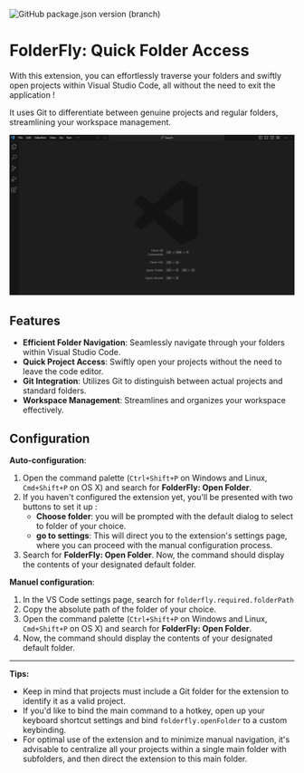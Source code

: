 ![GitHub package.json version (branch)](https://img.shields.io/github/package-json/v/mybeon/folderfly-quick-folder-access/main?logo=github&label=version&color=green)

# FolderFly: Quick Folder Access

With this extension, you can effortlessly traverse your folders and swiftly open projects within Visual Studio Code, all without the need to exit the application !

It uses Git to differentiate between genuine projects and regular folders, streamlining your workspace management.

![example](./images/example.gif)

## Features

-   **Efficient Folder Navigation**: Seamlessly navigate through your folders within Visual Studio Code.
-   **Quick Project Access**: Swiftly open your projects without the need to leave the code editor.
-   **Git Integration**: Utilizes Git to distinguish between actual projects and standard folders.
-   **Workspace Management**: Streamlines and organizes your workspace effectively.

## Configuration

**Auto-configuration**:

1. Open the command palette (`Ctrl+Shift+P` on Windows and Linux, `Cmd+Shift+P` on OS X) and search for **FolderFly: Open Folder**.
1. If you haven't configured the extension yet, you'll be presented with two buttons to set it up :
    - **Choose folder**: you will be prompted with the default dialog to select to folder of your choice.
    - **go to settings**: This will direct you to the extension's settings page, where you can proceed with the manual configuration process.
1. Search for **FolderFly: Open Folder**. Now, the command should display the contents of your designated default folder.

**Manuel configuration**:

1. In the VS Code settings page, search for `folderfly.required.folderPath`
1. Copy the absolute path of the folder of your choice.
1. Open the command palette (`Ctrl+Shift+P` on Windows and Linux, `Cmd+Shift+P` on OS X) and search for **FolderFly: Open Folder**.
1. Now, the command should display the contents of your designated default folder.

---

**Tips:**

-   Keep in mind that projects must include a Git folder for the extension to identify it as a valid project.
-   If you'd like to bind the main command to a hotkey, open up your keyboard shortcut settings and bind `folderfly.openFolder` to a custom keybinding.
-   For optimal use of the extension and to minimize manual navigation, it's advisable to centralize all your projects within a single main folder with subfolders, and then direct the extension to this main folder.
